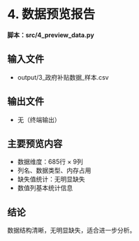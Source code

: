 # 4. 数据预览报告

**脚本：src/4_preview_data.py**

## 输入文件
- output/3_政府补贴数据_样本.csv

## 输出文件
- 无（终端输出）

## 主要预览内容
- 数据维度：685行 × 9列
- 列名、数据类型、内存占用
- 缺失值统计：无明显缺失
- 数值列基本统计信息

## 结论
数据结构清晰，无明显缺失，适合进一步分析。 